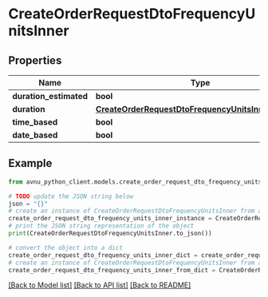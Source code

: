 # CreateOrderRequestDtoFrequencyUnitsInner


## Properties

Name | Type | Description | Notes
------------ | ------------- | ------------- | -------------
**duration_estimated** | **bool** |  | [optional] 
**duration** | [**CreateOrderRequestDtoFrequencyUnitsInnerDuration**](CreateOrderRequestDtoFrequencyUnitsInnerDuration.md) |  | [optional] 
**time_based** | **bool** |  | [optional] 
**date_based** | **bool** |  | [optional] 

## Example

```python
from avnu_python_client.models.create_order_request_dto_frequency_units_inner import CreateOrderRequestDtoFrequencyUnitsInner

# TODO update the JSON string below
json = "{}"
# create an instance of CreateOrderRequestDtoFrequencyUnitsInner from a JSON string
create_order_request_dto_frequency_units_inner_instance = CreateOrderRequestDtoFrequencyUnitsInner.from_json(json)
# print the JSON string representation of the object
print(CreateOrderRequestDtoFrequencyUnitsInner.to_json())

# convert the object into a dict
create_order_request_dto_frequency_units_inner_dict = create_order_request_dto_frequency_units_inner_instance.to_dict()
# create an instance of CreateOrderRequestDtoFrequencyUnitsInner from a dict
create_order_request_dto_frequency_units_inner_from_dict = CreateOrderRequestDtoFrequencyUnitsInner.from_dict(create_order_request_dto_frequency_units_inner_dict)
```
[[Back to Model list]](../README.md#documentation-for-models) [[Back to API list]](../README.md#documentation-for-api-endpoints) [[Back to README]](../README.md)


